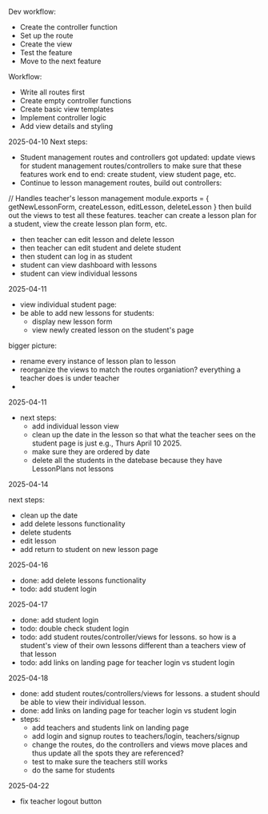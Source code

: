 Dev workflow:

-   Create the controller function
-   Set up the route
-   Create the view
-   Test the feature
-   Move to the next feature

Workflow:

-   Write all routes first
-   Create empty controller functions
-   Create basic view templates
-   Implement controller logic
-   Add view details and styling

2025-04-10
Next steps:

-   Student management routes and controllers got updated: update views for student management routes/controllers to make sure that these features work end to end: create student, view student page, etc.
-   Continue to lesson management routes, build out controllers:

// Handles teacher's lesson management
module.exports = {
getNewLessonForm,
createLesson,
editLesson,
deleteLesson
}
then build out the views to test all these features. teacher can create a lesson plan for a student, view the create lesson plan form, etc.

-   then teacher can edit lesson and delete lesson
-   then teacher can edit student and delete student
-   then student can log in as student
-   student can view dashboard with lessons
-   student can view individual lessons

2025-04-11

-   view individual student page:
-   be able to add new lessons for students:
    -   display new lesson form
    -   view newly created lesson on the student's page

bigger picture:

-   rename every instance of lesson plan to lesson
-   reorganize the views to match the routes organiation? everything a teacher does is under teacher
-

2025-04-11

-   next steps:
    -   add individual lesson view
    -   clean up the date in the lesson so that what the teacher sees on the student page is just e.g., Thurs April 10 2025.
    -   make sure they are ordered by date
    -   delete all the students in the datebase because they have LessonPlans not lessons

2025-04-14

next steps:

-   clean up the date
-   add delete lessons functionality
-   delete students
-   edit lesson
-   add return to student on new lesson page

2025-04-16

-   done: add delete lessons functionality
-   todo: add student login

2025-04-17

-   done: add student login
-   todo: double check student login
-   todo: add student routes/controller/views for lessons. so how is a student's view of their own lessons different than a teachers view of that lesson
-   todo: add links on landing page for teacher login vs student login

2025-04-18

-   done: add student routes/controllers/views for lessons. a student should be able to view their individual lesson.
-   done: add links on landing page for teacher login vs student login
-   steps:
    -   add teachers and students link on landing page
    -   add login and signup routes to teachers/login, teachers/signup
    -   change the routes, do the controllers and views move places and thus update all the spots they are referenced?
    -   test to make sure the teachers still works
    -   do the same for students

2025-04-22

-   fix teacher logout button

